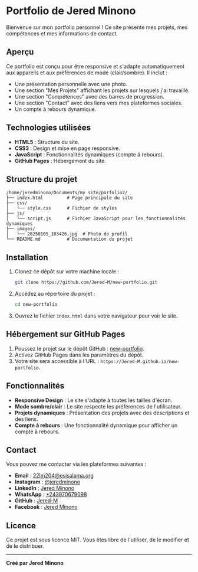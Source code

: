 # Portfolio de Jered Minono

Bienvenue sur mon portfolio personnel ! Ce site présente mes projets, mes compétences et mes informations de contact.

## Aperçu

Ce portfolio est conçu pour être responsive et s'adapte automatiquement aux appareils et aux préférences de mode (clair/sombre). Il inclut :
- Une présentation personnelle avec une photo.
- Une section "Mes Projets" affichant les projets sur lesquels j'ai travaillé.
- Une section "Compétences" avec des barres de progression.
- Une section "Contact" avec des liens vers mes plateformes sociales.
- Un compte à rebours dynamique.

## Technologies utilisées

- **HTML5** : Structure du site.
- **CSS3** : Design et mise en page responsive.
- **JavaScript** : Fonctionnalités dynamiques (compte à rebours).
- **GitHub Pages** : Hébergement du site.

## Structure du projet

```
/home/jeredminono/Documents/my site/porfolio2/
├── index.html         # Page principale du site
├── css/
│   └── style.css      # Fichier de styles
├── js/
│   └── script.js      # Fichier JavaScript pour les fonctionnalités dynamiques
├── images/
│   └── 20250105_103426.jpg  # Photo de profil
└── README.md          # Documentation du projet
```

## Installation

1. Clonez ce dépôt sur votre machine locale :
   ```bash
   git clone https://github.com/Jered-M/new-portfolio.git
   ```

2. Accédez au répertoire du projet :
   ```bash
   cd new-portfolio
   ```

3. Ouvrez le fichier `index.html` dans votre navigateur pour voir le site.

## Hébergement sur GitHub Pages

1. Poussez le projet sur le dépôt GitHub : [new-portfolio](https://github.com/Jered-M/new-portfolio).
2. Activez GitHub Pages dans les paramètres du dépôt.
3. Votre site sera accessible à l'URL : `https://Jered-M.github.io/new-portfolio`.

## Fonctionnalités

- **Responsive Design** : Le site s'adapte à toutes les tailles d'écran.
- **Mode sombre/clair** : Le site respecte les préférences de l'utilisateur.
- **Projets dynamiques** : Présentation des projets avec des descriptions et des liens.
- **Compte à rebours** : Une fonctionnalité dynamique pour afficher un compte à rebours.

## Contact

Vous pouvez me contacter via les plateformes suivantes :
- **Email** : [22lm204@esisalama.org](mailto:22lm204@esisalama.org)
- **Instagram** : [@jeredminono](https://www.instagram.com/jeredminono)
- **LinkedIn** : [Jered Minono](https://www.linkedin.com/in/jered-minono)
- **WhatsApp** : [+243970679098](https://wa.me/243970679098)
- **GitHub** : [Jered-M](https://github.com/Jered-M)
- **Facebook** : [Jered Minono](https://www.facebook.com/jeredminono)

## Licence

Ce projet est sous licence MIT. Vous êtes libre de l'utiliser, de le modifier et de le distribuer.

---
**Créé par Jered Minono**